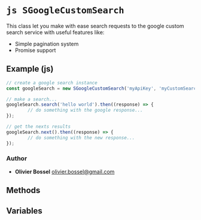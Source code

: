 


<!-- @namespace    sugar.js.google -->
<!-- @name    SGoogleCustomSearch -->

# ```js SGoogleCustomSearch ```


This class let you make with ease search requests to the google custom search service
with useful features like:
- Simple pagination system
- Promise support



## Example (js)

```js
// create a google search instance
const googleSearch = new SGoogleCustomSearch('myApiKey', 'myCustomSearchContextKey');

// make a search...
googleSearch.search('hello world').then((response) => {
		// do something with the google response...
});

// get the nexts results
googleSearch.next().then((response) => {
		// do something with the new response...
});
```


### Author
- **Olivier Bossel** <a href="mailto:olivier.bossel@gmail.com">olivier.bossel@gmail.com</a> 


## Methods



## Variables


